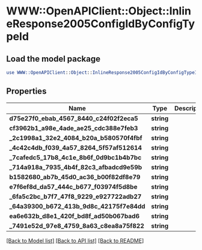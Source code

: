 # WWW::OpenAPIClient::Object::InlineResponse2005ConfigIdByConfigTypeId

## Load the model package
```perl
use WWW::OpenAPIClient::Object::InlineResponse2005ConfigIdByConfigTypeId;
```

## Properties
Name | Type | Description | Notes
------------ | ------------- | ------------- | -------------
**d75e27f0_ebab_4567_8440_c24f02f2eca5** | **string** |  | [optional] 
**cf3962b1_a98e_4ade_ae25_cdc388e7feb3** | **string** |  | [optional] 
**_2c1998a1_32e2_4084_b20a_b580570f4fbf** | **string** |  | [optional] 
**_4c42c4db_f039_4a57_8264_5f57af512614** | **string** |  | [optional] 
**_7cafedc5_17b8_4c1e_8b6f_0d9bc1b4b7bc** | **string** |  | [optional] 
**_714a918a_7935_4b4f_82c3_afbadcd9e59b** | **string** |  | [optional] 
**b1582680_ab7b_45d0_ac36_b00f82df8e79** | **string** |  | [optional] 
**e7f6ef8d_da57_444c_b677_f03974f5d8be** | **string** |  | [optional] 
**_6fa5c2bc_b7f7_47f8_9229_e927722adb27** | **string** |  | [optional] 
**_64a39300_b672_413b_9d8c_42175f7e84dd** | **string** |  | [optional] 
**ea6e632b_d8e1_420f_bd8f_ad50b067bad6** | **string** |  | [optional] 
**_7491e52d_97e8_4759_8a63_c8ea8a75f822** | **string** |  | [optional] 

[[Back to Model list]](../README.md#documentation-for-models) [[Back to API list]](../README.md#documentation-for-api-endpoints) [[Back to README]](../README.md)


